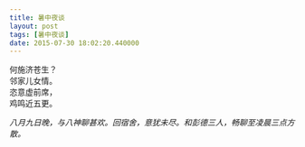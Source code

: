 ```yaml
---
title: 暑中夜谈
layout: post
tags: [暑中夜谈]
date: 2015-07-30 18:02:20.440000
---
```

何施济苍生？  
邻家儿女情。   
恣意虚前席，  
鸡鸣近五更。
 

*八月九日晚，与八神聊甚欢。回宿舍，意犹未尽。和彭德三人，畅聊至凌晨三点方散。*
